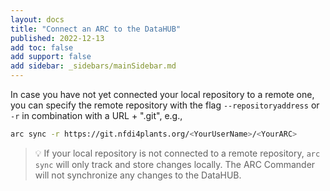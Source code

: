 ```yaml
---
layout: docs
title: "Connect an ARC to the DataHUB"
published: 2022-12-13
add toc: false
add support: false
add sidebar: _sidebars/mainSidebar.md
---
```


In case you have not yet connected your local repository to a remote one, you can specify the remote repository with the flag `--repositoryaddress` or `-r` in combination with a URL + ".git", e.g.,

```bash
arc sync -r https://git.nfdi4plants.org/<YourUserName>/<YourARC>
```


> :bulb: If your local repository is not connected to a remote repository, `arc sync` will only track and store changes locally. The ARC Commander will not synchronize  any changes to the DataHUB.

<!-- TODO

Andrea: link to workaround / FAQ 
 -->

